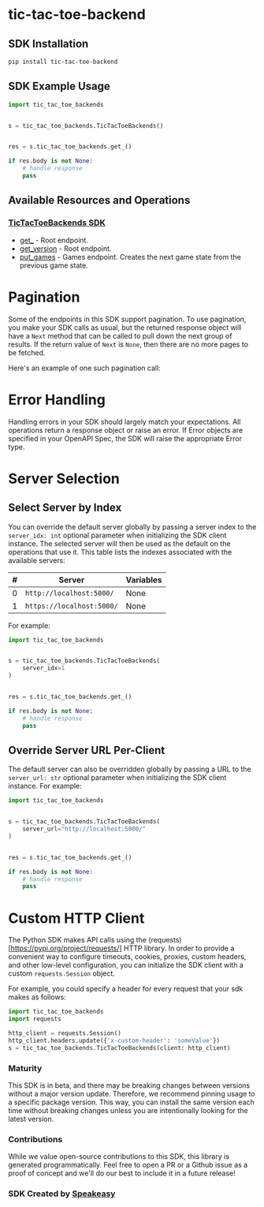 # tic-tac-toe-backend

<!-- Start SDK Installation -->
## SDK Installation

```bash
pip install tic-tac-toe-backend
```
<!-- End SDK Installation -->

## SDK Example Usage
<!-- Start SDK Example Usage -->
```python
import tic_tac_toe_backends


s = tic_tac_toe_backends.TicTacToeBackends()


res = s.tic_tac_toe_backends.get_()

if res.body is not None:
    # handle response
    pass
```
<!-- End SDK Example Usage -->

<!-- Start SDK Available Operations -->
## Available Resources and Operations

### [TicTacToeBackends SDK](docs/sdks/tictactoebackends/README.md)

* [get_](docs/sdks/tictactoebackends/README.md#get_) - Root endpoint.
* [get_version](docs/sdks/tictactoebackends/README.md#get_version) - Root endpoint.
* [put_games](docs/sdks/tictactoebackends/README.md#put_games) - Games endpoint. Creates the next game state from the previous game state.
<!-- End SDK Available Operations -->



<!-- Start Dev Containers -->

<!-- End Dev Containers -->



<!-- Start Pagination -->
# Pagination

Some of the endpoints in this SDK support pagination. To use pagination, you make your SDK calls as usual, but the
returned response object will have a `Next` method that can be called to pull down the next group of results. If the
return value of `Next` is `None`, then there are no more pages to be fetched.

Here's an example of one such pagination call:
<!-- End Pagination -->



<!-- Start Error Handling -->
# Error Handling

Handling errors in your SDK should largely match your expectations.  All operations return a response object or raise an error.  If Error objects are specified in your OpenAPI Spec, the SDK will raise the appropriate Error type.


<!-- End Error Handling -->



<!-- Start Server Selection -->
# Server Selection

## Select Server by Index

You can override the default server globally by passing a server index to the `server_idx: int` optional parameter when initializing the SDK client instance. The selected server will then be used as the default on the operations that use it. This table lists the indexes associated with the available servers:

| # | Server | Variables |
| - | ------ | --------- |
| 0 | `http://localhost:5000/` | None |
| 1 | `https://localhost:5000/` | None |

For example:


```python
import tic_tac_toe_backends


s = tic_tac_toe_backends.TicTacToeBackends(
    server_idx=1
)


res = s.tic_tac_toe_backends.get_()

if res.body is not None:
    # handle response
    pass
```


## Override Server URL Per-Client

The default server can also be overridden globally by passing a URL to the `server_url: str` optional parameter when initializing the SDK client instance. For example:


```python
import tic_tac_toe_backends


s = tic_tac_toe_backends.TicTacToeBackends(
    server_url="http://localhost:5000/"
)


res = s.tic_tac_toe_backends.get_()

if res.body is not None:
    # handle response
    pass
```
<!-- End Server Selection -->



<!-- Start Custom HTTP Client -->
# Custom HTTP Client

The Python SDK makes API calls using the (requests)[https://pypi.org/project/requests/] HTTP library.  In order to provide a convenient way to configure timeouts, cookies, proxies, custom headers, and other low-level configuration, you can initialize the SDK client with a custom `requests.Session` object.


For example, you could specify a header for every request that your sdk makes as follows:

```python
import tic_tac_toe_backends
import requests

http_client = requests.Session()
http_client.headers.update({'x-custom-header': 'someValue'})
s = tic_tac_toe_backends.TicTacToeBackends(client: http_client)
```


<!-- End Custom HTTP Client -->

<!-- Placeholder for Future Speakeasy SDK Sections -->



### Maturity

This SDK is in beta, and there may be breaking changes between versions without a major version update. Therefore, we recommend pinning usage
to a specific package version. This way, you can install the same version each time without breaking changes unless you are intentionally
looking for the latest version.

### Contributions

While we value open-source contributions to this SDK, this library is generated programmatically.
Feel free to open a PR or a Github issue as a proof of concept and we'll do our best to include it in a future release!

### SDK Created by [Speakeasy](https://docs.speakeasyapi.dev/docs/using-speakeasy/client-sdks)
